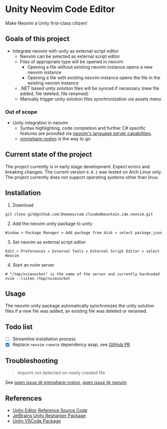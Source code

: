 # Unity Neovim Code Editor

Make Neovim a Unity first-class citizen!

## Goals of this project

- Integrate neovim with unity as external script editor
  - Neovim can be selected as external script editor
  - Files of appropriate type will be opened in neovim
    - Opening a file without existing neovim instance opens a new neovim instance
    - Opening a file with existing neovim instance opens the file in the existing neovim instance
  - .NET based unity solution files will be synced if necessary (new file added, file deleted, file renamed)
  - Manually trigger unity solution files synchronization via assets menu

### Out of scope

- Unity integration in neovim
  - Syntax highlighting, code completion and further C# specific features are provided via [neovim's language server capabilities](https://neovim.io/doc/user/lsp.html).
  - [omnisharp-roslyn](https://github.com/OmniSharp/omnisharp-roslyn) is the way to go

## Current state of the project

The project currently is in early stage development. Expect errors and breaking changes.
The current version `0.0.1` was tested on Arch Linux only. The project currently does not support operating systems other than linux.

## Installation

1. Download

```
git clone git@github.com:Domeee/com.cloudedmountain.ide.neovim.git
```

2. Add the neovim unity package to unity

```
Window > Package Manager > Add package from disk > select package.json
```

3. Set neovim as external script edtior

```
Edit > Preferences > External Tools > External Script Editor > select Neovim
```

4. Start an nvim server

```
# "/tmp/nvimsocket" is the name of the server and currently hardcoded
nvim --listen /tmp/nvimsocket
```

## Usage

The neovim unity package automatically synchronizes the unity solution files if a new file was added, an existing file was deleted or renamed.

## Todo list

- [ ] Streamline installation process
- [x] Replace `neovim-remote` dependency asap, see [GitHub PR](https://github.com/neovim/neovim/pull/17439)

## Troubleshooting

> Imports not detected on newly created file

See [open issue @ omnisharp-roslyn](https://github.com/OmniSharp/omnisharp-roslyn/issues/2250), [open issue @ neovim](https://github.com/neovim/neovim/issues/14042)

## References

- [Unity Editor Reference Source Code](https://github.com/Unity-Technologies/UnityCsReference/tree/master)
- [JetBrains Unity Resharper Package](https://github.com/JetBrains/resharper-unity)
- [Unity VSCode Package](https://github.com/Unity-Technologies/com.unity.ide.vscode/tree/master/Packages/com.unity.ide.vscode)
